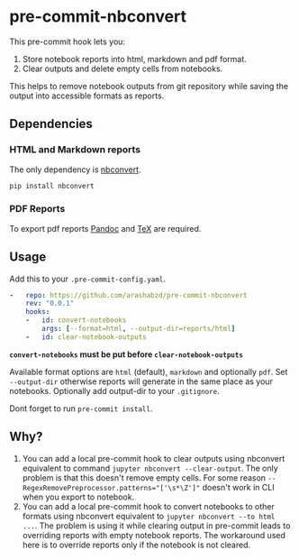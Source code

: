 # pre-commit-nbconvert

This pre-commit hook lets you:

1. Store notebook reports into html, markdown and pdf format.
2. Clear outputs and delete empty cells from notebooks.

This helps to remove notebook outputs from git repository while saving the output into accessible formats as reports.

## Dependencies

### HTML and Markdown reports
The only dependency is [nbconvert](https://nbconvert.readthedocs.io/en/latest/index.html).

```bash
pip install nbconvert
```

### PDF Reports

To export pdf reports [Pandoc](https://pandoc.org/installing.html) and [TeX](https://nbconvert.readthedocs.io/en/latest/install.html#installing-tex) are required.

## Usage

Add this to your `.pre-commit-config.yaml`.

```yaml
-   repo: https://github.com/arashabzd/pre-commit-nbconvert
    rev: "0.0.1"
    hooks:
    -   id: convert-notebooks
        args: [--format=html, --output-dir=reports/html]
    -   id: clear-notebook-outputs
```

__`convert-notebooks` must be put before `clear-notebook-outputs`__

Available format options are `html` (default), `markdown` and optionally `pdf`. Set `--output-dir` otherwise reports will generate in the same place as your notebooks. Optionally add output-dir to your `.gitignore`. 

Dont forget to run `pre-commit install`.

## Why?

1. You can add a local pre-commit hook to clear outputs using nbconvert equivalent to command `jupyter nbconvert --clear-output`. The only problem is that this doesn't remove empty cells. For some reason `--RegexRemovePreprocessor.patterns="['\s*\Z']"` doesn't work in CLI when you export to notebook.
2. You can add a local pre-commit hook to convert notebooks to other formats using nbconvert equivalent to `jupyter nbconvert --to html ...`. The problem is using it while clearing output in pre-commit leads to overriding reports with empty notebook reports. The workaround used here is to override reports only if the notebook is not cleared.
